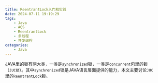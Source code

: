 ```yaml
---
title: ReentrantLock入门和实践
date: 2024-07-11 19:19:29
tags:
    - Java
    - AQS
    - ReentrantLock
    - 多线程
    - 并发编程
categories:
    - Java
---
```



JAVA里的锁有两大类，一类是`synchronized`锁，一类是`concurrent`包里的锁（`JUC锁`）。其中`synchronized`锁是JAVA语言层面提供的能力，本文主要讨论`JUC`里的`ReentrantLock`锁。

<!-- more -->

